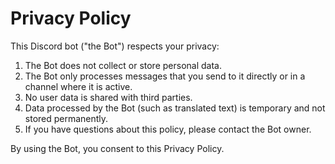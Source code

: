 # Privacy Policy

This Discord bot ("the Bot") respects your privacy:

1. The Bot does not collect or store personal data.
2. The Bot only processes messages that you send to it directly or in a channel where it is active.
3. No user data is shared with third parties.
4. Data processed by the Bot (such as translated text) is temporary and not stored permanently.
5. If you have questions about this policy, please contact the Bot owner.

By using the Bot, you consent to this Privacy Policy.

